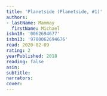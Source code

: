 ```yaml
---
title: 'Planetside (Planetside, #1)'
authors:
- lastName: Mammay
  firstName: Michael
isbn10: '0062694677'
isbn13: '9780062694676'
read: 2020-02-09
rating: 2
yearPublished: 2018
reading: false
asin:
subtitle:
narrators:
cover:
---
```

